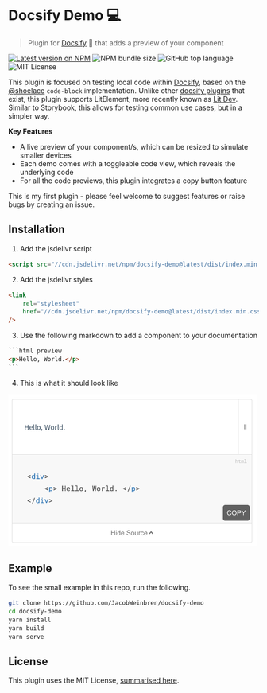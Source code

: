 # Docsify Demo 💻

> Plugin for [Docsify](https://docsify.js.org/#/) 📘 that adds a preview of your component

[![Latest version on NPM](https://img.shields.io/npm/v/docsify-demo?color=blue&label=docsify-demo)](https://www.npmjs.com/package/docsify-demo)
![NPM bundle size](https://img.shields.io/bundlephobia/min/docsify-demo)
![GitHub top language](https://img.shields.io/github/languages/top/JacobWeinbren/docsify-demo)
![MIT License](https://img.shields.io/github/license/JacobWeinbren/docsify-demo?color=blue)

This plugin is focused on testing local code within [Docsify](https://docsify.js.org/#/), based on the [@shoelace](https://github.com/shoelace-style/shoelace) `code-block` implementation. Unlike other [docsify plugins](https://docsify.js.org/#/plugins) that exist, this plugin supports LitElement, more recently known as [Lit.Dev](https://lit.dev/). Similar to Storybook, this allows for testing common use cases, but in a simpler way.

**Key Features**

-   A live preview of your component/s, which can be resized to simulate smaller devices
-   Each demo comes with a toggleable code view, which reveals the underlying code
-   For all the code previews, this plugin integrates a copy button feature

This is my first plugin - please feel welcome to suggest features or raise bugs by creating an issue.

## Installation

1. Add the jsdelivr script

```html
<script src="//cdn.jsdelivr.net/npm/docsify-demo@latest/dist/index.min.js"></script>
```

2. Add the jsdelivr styles

```html
<link
    rel="stylesheet"
    href="//cdn.jsdelivr.net/npm/docsify-demo@latest/dist/index.min.css"
/>
```

3. Use the following markdown to add a component to your documentation

````html
```html preview
<p>Hello, World.</p>
```
````

4. This is what it should look like

<img src="screenshot.png" width="500px" alt="Demo Screenshot, showing a toggle bar, reveal button and preview box" />

## Example

To see the small example in this repo, run the following.

```bash
git clone https://github.com/JacobWeinbren/docsify-demo
cd docsify-demo
yarn install
yarn build
yarn serve
```

## License

This plugin uses the MIT License, [summarised here](https://tldrlegal.com/license/mit-license).
